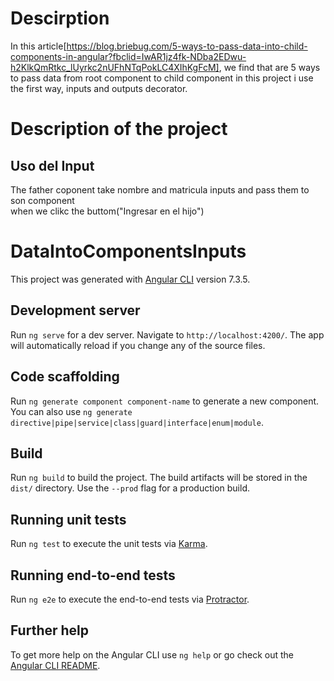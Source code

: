 # Descirption
 
 In this article[https://blog.briebug.com/5-ways-to-pass-data-into-child-components-in-angular?fbclid=IwAR1jz4fk-NDba2EDwu-h2KlkQmRtkc_lUyrkc2nUFhNTqPokLC4XIhKgFcM], we find that are 5 ways to pass data from root component to child component  in this project i use the first way, inputs and outputs decorator.

# Description of the project

## Uso del Input
The father coponent take nombre and matricula inputs and pass them to son component <br>
when we clikc the buttom("Ingresar en el hijo")




# DataIntoComponentsInputs

This project was generated with [Angular CLI](https://github.com/angular/angular-cli) version 7.3.5.

## Development server

Run `ng serve` for a dev server. Navigate to `http://localhost:4200/`. The app will automatically reload if you change any of the source files.

## Code scaffolding

Run `ng generate component component-name` to generate a new component. You can also use `ng generate directive|pipe|service|class|guard|interface|enum|module`.

## Build

Run `ng build` to build the project. The build artifacts will be stored in the `dist/` directory. Use the `--prod` flag for a production build.

## Running unit tests

Run `ng test` to execute the unit tests via [Karma](https://karma-runner.github.io).

## Running end-to-end tests

Run `ng e2e` to execute the end-to-end tests via [Protractor](http://www.protractortest.org/).

## Further help

To get more help on the Angular CLI use `ng help` or go check out the [Angular CLI README](https://github.com/angular/angular-cli/blob/master/README.md).
